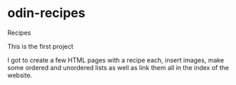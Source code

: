 # odin-recipes
Recipes

This is the first project

I got to create a few HTML pages with a recipe each, insert images, make some ordered and unordered lists as well as link them all in the index of the website.

